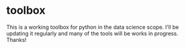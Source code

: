 # toolbox
This is a working toolbox for python in the data science scope. I'll be updating it regularly and many of the tools will be works in progress. Thanks!

